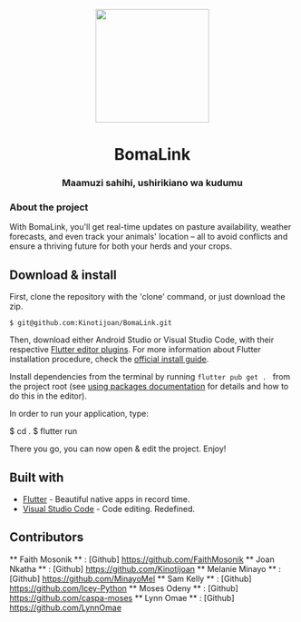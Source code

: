 <p align="center">
  <img src="" width="200">
</p>

<h1 align="center">BomaLink</h1>
<h3 align="center">Maamuzi sahihi, ushirikiano wa kudumu</h3>



### About the project
With BomaLink, you'll get real-time updates on pasture availability, weather forecasts, and even track your animals' location – all to avoid conflicts and ensure a thriving future for both your herds and your crops.



## Download & install

First, clone the repository with the 'clone' command, or just download the zip.

```
$ git@github.com:Kinotijoan/BomaLink.git
```

Then, download either Android Studio or Visual Studio Code, with their respective [Flutter editor plugins](https://flutter.io/get-started/editor/). For more information about Flutter installation procedure, check the [official install guide](https://flutter.io/get-started/install/).

Install dependencies from the terminal by running `flutter pub get . ` from the project root (see [using packages documentation](https://flutter.io/using-packages/#adding-a-package-dependency-to-an-app) for details and how to do this in the editor).

In order to run your application, type:

  $ cd .
  $ flutter run

There you go, you can now open & edit the project. Enjoy!

## Built with

- [Flutter](https://flutter.dev/) - Beautiful native apps in record time.
- [Visual Studio Code](https://code.visualstudio.com/) - Code editing. Redefined.

## Contributors

** Faith Mosonik ** : [Github] https://github.com/FaithMosonik
** Joan Nkatha ** :  [Github] https://github.com/Kinotijoan
** Melanie Minayo ** :  [Github] https://github.com/MinayoMel
** Sam Kelly ** :  [Github] https://github.com/Icey-Python
** Moses Odeny ** : [Github] https://github.com/caspa-moses
** Lynn Omae ** : [Github] https://github.com/LynnOmae 




